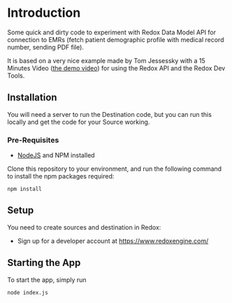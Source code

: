 # Introduction

Some quick and dirty code to experiment with Redox Data Model API for connection to EMRs (fetch patient demographic profile with medical record number, sending PDF file).

It is based on a very nice example made by Tom Jessessky with a 15 Minutes Video ([the demo video](https://www.youtube.com/watch?v=4_CURkT_fCo)) for using the Redox API and the Redox Dev Tools. 

## Installation
You will need a server to run the Destination code, but you can run this locally and get the code for your Source working. 

### Pre-Requisites
- [NodeJS](https://nodejs.org) and NPM installed

Clone this repository to your environment, and run the following command to install the npm packages required:
```
npm install
```

## Setup
You need to create sources and destination in Redox:
- Sign up for a developer account at https://www.redoxengine.com/



## Starting the App
To start the app, simply run
```
node index.js
```  
